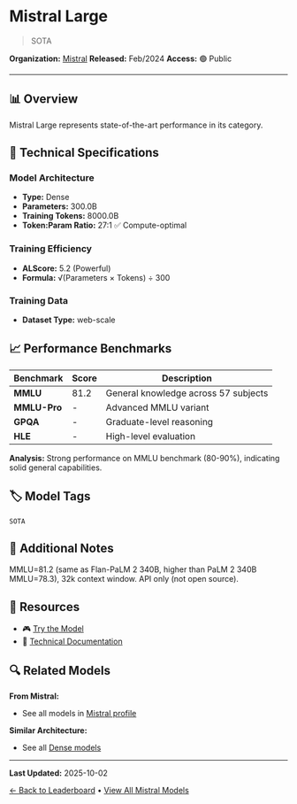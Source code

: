 # Mistral Large

> SOTA

**Organization:** [Mistral](../../labs/mistral.md)
**Released:** Feb/2024
**Access:** 🟢 Public

---

## 📊 Overview

Mistral Large represents state-of-the-art performance in its category.

## 🔧 Technical Specifications

### Model Architecture
- **Type:** Dense
- **Parameters:** 300.0B
- **Training Tokens:** 8000.0B
- **Token:Param Ratio:** 27:1 ✅ Compute-optimal

### Training Efficiency
- **ALScore:** 5.2 (Powerful)
- **Formula:** √(Parameters × Tokens) ÷ 300

### Training Data
- **Dataset Type:** web-scale

## 📈 Performance Benchmarks

| Benchmark | Score | Description |
|-----------|-------|-------------|
| **MMLU** | 81.2 | General knowledge across 57 subjects |
| **MMLU-Pro** | - | Advanced MMLU variant |
| **GPQA** | - | Graduate-level reasoning |
| **HLE** | - | High-level evaluation |

**Analysis:** Strong performance on MMLU benchmark (80-90%), indicating solid general capabilities.

## 🏷️ Model Tags

`SOTA`

## 📝 Additional Notes

MMLU=81.2 (same as Flan-PaLM 2 340B, higher than PaLM 2 340B MMLU=78.3), 32k context window. API only (not open source).

## 🔗 Resources

- 🎮 [Try the Model](https://poe.com/Mistral-Large)
- 📄 [Technical Documentation](https://mistral.ai/news/mistral-large/)

## 🔍 Related Models

**From Mistral:**
- See all models in [Mistral profile](../../labs/mistral.md)

**Similar Architecture:**
- See all [Dense models](../../architectures/dense.md)

---

**Last Updated:** 2025-10-02

[← Back to Leaderboard](../../README.md) • [View All Mistral Models](../../labs/mistral.md)
